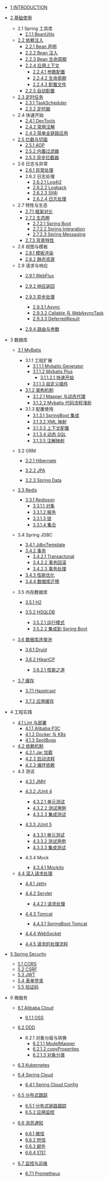   - [1 INTRODUCTION](/INTRODUCTION.md)
  - [2 基础使用](/基础使用/README.md)
    - 2.1 Spring 工具库
      - [2.1.1 BeanUtils](/基础使用/Spring%20工具库/BeanUtils.md)
    - [2.2 依赖注入](/基础使用/依赖注入/README.md)
      - [2.2.1 Bean 声明](/基础使用/依赖注入/Bean%20声明.md)
      - [2.2.2 Bean 注入](/基础使用/依赖注入/Bean%20注入.md)
      - [2.2.3 Bean 生命周期](/基础使用/依赖注入/Bean%20生命周期.md)
      - [2.2.4 应用上下文](/基础使用/依赖注入/应用上下文/README.md)
        - [2.2.4.1 参数配置](/基础使用/依赖注入/应用上下文/参数配置.md)
        - [2.2.4.2 生命周期](/基础使用/依赖注入/应用上下文/生命周期.md)
        - [2.2.4.3 配置文件](/基础使用/依赖注入/应用上下文/配置文件.md)
      - [2.2.5 自动配置](/基础使用/依赖注入/自动配置.md)
    - [2.3 定时任务](/基础使用/定时任务/README.md)
      - [2.3.1 TaskScheduler](/基础使用/定时任务/TaskScheduler.md)
      - [2.3.2 定时器](/基础使用/定时任务/定时器.md)
    - 2.4 快速开始
      - [2.4.1 DevTools](/基础使用/快速开始/DevTools.md)
      - [2.4.2 常用注解](/基础使用/快速开始/常用注解.md)
      - [2.4.3 简单全链路应用](/基础使用/快速开始/简单全链路应用.md)
    - [2.5 拦截与切面](/基础使用/拦截与切面/README.md)
      - [2.5.1 AOP](/基础使用/拦截与切面/AOP.md)
      - [2.5.2 内置过滤器](/基础使用/拦截与切面/内置过滤器.md)
      - [2.5.3 异步拦截器](/基础使用/拦截与切面/异步拦截器.md)
    - 2.6 日志与异常
      - [2.6.1 异常处理](/基础使用/日志与异常/异常处理.md)
      - 2.6.2 日志处理
        - [2.6.2.1 Log4j2](/基础使用/日志与异常/日志处理/Log4j2.md)
        - [2.6.2.2 Logback](/基础使用/日志与异常/日志处理/Logback.md)
        - [2.6.2.3 Slf4j](/基础使用/日志与异常/日志处理/Slf4j.md)
        - [2.6.2.4 日志处理](/基础使用/日志与异常/日志处理/日志处理.md)
    - 2.7 特性与生态
      - [2.7.1 框架对比](/基础使用/特性与生态/框架对比.md)
      - [2.7.2 生态圈](/基础使用/特性与生态/生态圈/README.md)
        - [2.7.2.1 Spring Boot](/基础使用/特性与生态/生态圈/Spring%20Boot.md)
        - [2.7.2.2 Spring Integration](/基础使用/特性与生态/生态圈/Spring%20Integration.md)
        - [2.7.2.3 Spring Messaging](/基础使用/特性与生态/生态圈/Spring%20Messaging.md)
      - [2.7.3 背景特性](/基础使用/特性与生态/背景特性.md)
    - 2.8 视图与模板
      - [2.8.1 模板渲染](/基础使用/视图与模板/模板渲染.md)
      - [2.8.2 静态资源](/基础使用/视图与模板/静态资源.md)
    - 2.9 请求与响应
      - [2.9.1 WebFlux](/基础使用/请求与响应/WebFlux/README.md)
        
      - [2.9.2 响应返回](/基础使用/请求与响应/响应返回.md)
      - [2.9.3 异步处理](/基础使用/请求与响应/异步处理/README.md)
        - [2.9.3.1 Async](/基础使用/请求与响应/异步处理/Async.md)
        - [2.9.3.2 Callable 与 WebAsyncTask](/基础使用/请求与响应/异步处理/Callable%20与%20WebAsyncTask.md)
        - [2.9.3.3 DeferredResult](/基础使用/请求与响应/异步处理/DeferredResult.md)
      - [2.9.4 路由与参数](/基础使用/请求与响应/路由与参数.md)
  - 3 数据库
    - [3.1 MyBatis](/数据库/MyBatis/README.md)
      - 3.1.1 工程扩展
        - [3.1.1.1 Mybatis Generator](/数据库/MyBatis/工程扩展/Mybatis%20Generator.md)
        - [3.1.1.2 Mybatis Plus](/数据库/MyBatis/工程扩展/Mybatis%20Plus/README.md)
          - [3.1.1.2.1 快速开始](/数据库/MyBatis/工程扩展/Mybatis%20Plus/快速开始.md)
        - [3.1.1.3 自定义插件](/数据库/MyBatis/工程扩展/自定义插件.md)
      - [3.1.2 架构机制](/数据库/MyBatis/架构机制/README.md)
        - [3.1.2.1 Mapper 与动态代理](/数据库/MyBatis/架构机制/Mapper%20与动态代理.md)
        - [3.1.2.2 Mybatis 代码流程浅析](/数据库/MyBatis/架构机制/Mybatis%20代码流程浅析.md)
      - 3.1.3 配置使用
        - [3.1.3.1 SpringBoot 集成](/数据库/MyBatis/配置使用/SpringBoot%20集成.md)
        - [3.1.3.2 XML 映射](/数据库/MyBatis/配置使用/XML%20映射.md)
        - [3.1.3.3 上下文配置](/数据库/MyBatis/配置使用/上下文配置.md)
        - [3.1.3.4 动态 SQL](/数据库/MyBatis/配置使用/动态%20SQL.md)
        - [3.1.3.5 注解映射](/数据库/MyBatis/配置使用/注解映射.md)
    - 3.2 ORM
      - [3.2.1 Hibernate](/数据库/ORM/Hibernate/README.md)
        
      - [3.2.2 JPA](/数据库/ORM/JPA/README.md)
        
      - [3.2.3 Spring Data](/数据库/ORM/Spring%20Data/README.md)
        
    - [3.3 Redis](/数据库/Redis/README.md)
      - [3.3.1 Redisson](/数据库/Redis/Redisson/README.md)
        - [3.3.1.1 对象](/数据库/Redis/Redisson/对象.md)
        - [3.3.1.2 服务](/数据库/Redis/Redisson/服务.md)
        - [3.3.1.3 锁](/数据库/Redis/Redisson/锁.md)
        - [3.3.1.4 集合](/数据库/Redis/Redisson/集合.md)
    - 3.4 Spring JDBC
      - [3.4.1 JdbcTemplate](/数据库/Spring%20JDBC/JdbcTemplate.md)
      - [3.4.2 事务](/数据库/Spring%20JDBC/事务/README.md)
        - [3.4.2.1 Transactonal](/数据库/Spring%20JDBC/事务/Transactonal.md)
        - [3.4.2.2 事务回滚](/数据库/Spring%20JDBC/事务/事务回滚.md)
        - [3.4.2.3 事务处理](/数据库/Spring%20JDBC/事务/事务处理.md)
      - [3.4.3 性能优化](/数据库/Spring%20JDBC/性能优化.md)
      - [3.4.4 数据库迁移](/数据库/Spring%20JDBC/数据库迁移.md)
    - 3.5 内存数据库
      - [3.5.1 H2](/数据库/内存数据库/H2/README.md)
        
      - [3.5.2 HSQLDB](/数据库/内存数据库/HSQLDB/README.md)
        - [3.5.2.1 运行模式](/数据库/内存数据库/HSQLDB/运行模式.md)
        - [3.5.2.2 集成到 Spring Boot](/数据库/内存数据库/HSQLDB/集成到%20Spring%20Boot.md)
    - [3.6 数据库连接池](/数据库/数据库连接池/README.md)
      - [3.6.1 Druid](/数据库/数据库连接池/Druid/README.md)
        
      - [3.6.2 HikariCP](/数据库/数据库连接池/HikariCP/README.md)
        - [3.6.2.1 性能之道](/数据库/数据库连接池/HikariCP/性能之道.md)
    - [3.7 缓存](/数据库/缓存/README.md)
      - [3.7.1 Hazelcast](/数据库/缓存/Hazelcast/README.md)
        
      - [3.7.2 应用缓存](/数据库/缓存/应用缓存/README.md)
        
  - 4 工程实践
    - [4.1 Lint 与部署](/工程实践/Lint%20与部署/README.md)
      - [4.1.1 Alibaba P3C](/工程实践/Lint%20与部署/Alibaba%20P3C.md)
      - [4.1.2 Docker 与 K8s](/工程实践/Lint%20与部署/Docker%20与%20K8s.md)
      - [4.1.3 SpotBugs](/工程实践/Lint%20与部署/SpotBugs.md)
    - [4.2 依赖机制](/工程实践/依赖机制/README.md)
      - [4.2.1 Jar 加载](/工程实践/依赖机制/Jar%20加载.md)
      - [4.2.2 启动流程](/工程实践/依赖机制/启动流程.md)
      - [4.2.3 循环依赖](/工程实践/依赖机制/循环依赖.md)
    - 4.3 测试
      - [4.3.1 JMH](/工程实践/测试/JMH/README.md)
        
      - [4.3.2 JUnit 4](/工程实践/测试/JUnit%204/README.md)
        - [4.3.2.1 单元测试](/工程实践/测试/JUnit%204/单元测试.md)
        - [4.3.2.2 测试用例](/工程实践/测试/JUnit%204/测试用例.md)
        - [4.3.2.3 集成测试](/工程实践/测试/JUnit%204/集成测试.md)
      - [4.3.3 JUnit 5](/工程实践/测试/JUnit%205/README.md)
        - [4.3.3.1 单元测试](/工程实践/测试/JUnit%205/单元测试.md)
        - [4.3.3.2 测试用例](/工程实践/测试/JUnit%205/测试用例.md)
        - [4.3.3.3 集成测试](/工程实践/测试/JUnit%205/集成测试.md)
      - 4.3.4 Mock
        - [4.3.4.1 Mockito](/工程实践/测试/Mock/Mockito.md)
    - [4.4 深入请求处理](/工程实践/深入请求处理/README.md)
      - [4.4.1 Jetty](/工程实践/深入请求处理/Jetty/README.md)
        
      - [4.4.2 Servlet](/工程实践/深入请求处理/Servlet/README.md)
        - [4.4.2.1 请求处理](/工程实践/深入请求处理/Servlet/请求处理.md)
      - [4.4.3 Tomcat](/工程实践/深入请求处理/Tomcat/README.md)
        - [4.4.3.1 SpringBoot Tomcat](/工程实践/深入请求处理/Tomcat/SpringBoot%20Tomcat.md)
      - [4.4.4 WebSocket](/工程实践/深入请求处理/WebSocket.md)
      - [4.4.5 请求的处理流程](/工程实践/深入请求处理/请求的处理流程.md)
  - [5 Spring Security](/Spring%20Security/README.md)
    - [5.1 CORS](/Spring%20Security/CORS.md)
    - [5.2 CSRF](/Spring%20Security/CSRF.md)
    - [5.3 JWT](/Spring%20Security/JWT.md)
    - [5.4 表单登录](/Spring%20Security/表单登录.md)
    - [5.5 验证码](/Spring%20Security/验证码.md)
  - 6 微服务
    - [6.1 Alibaba Cloud](/微服务/Alibaba%20Cloud/README.md)
      - [6.1.1 OSS](/微服务/Alibaba%20Cloud/OSS/README.md)
        
    - [6.2 DDD](/微服务/DDD/README.md)
      - 6.2.1 对象分层与转换
        - [6.2.1.1 ModelMapper](/微服务/DDD/对象分层与转换/ModelMapper.md)
        - [6.2.1.2 copyProperties](/微服务/DDD/对象分层与转换/copyProperties.md)
        - [6.2.1.3 对象分类](/微服务/DDD/对象分层与转换/对象分类.md)
    - [6.3 Kubernetes](/微服务/Kubernetes/README.md)
      
    - [6.4 Spring Cloud](/微服务/Spring%20Cloud/README.md)
      - [6.4.1 Spring Cloud Config](/微服务/Spring%20Cloud/Spring%20Cloud%20Config.md)
    - [6.5 分布式跟踪](/微服务/分布式跟踪/README.md)
      - [6.5.1 分布式链路跟踪](/微服务/分布式跟踪/分布式链路跟踪.md)
      - [6.5.2 应用监控](/微服务/分布式跟踪/应用监控.md)
    - [6.6 消息通知](/微服务/消息通知/README.md)
      - [6.6.1 微信](/微服务/消息通知/微信.md)
      - [6.6.2 短信](/微服务/消息通知/短信.md)
      - [6.6.3 邮件](/微服务/消息通知/邮件.md)
      - [6.6.4 钉钉](/微服务/消息通知/钉钉.md)
    - [6.7 监控与运维](/微服务/监控与运维/README.md)
      - [6.7.1 Prometheus](/微服务/监控与运维/Prometheus.md)